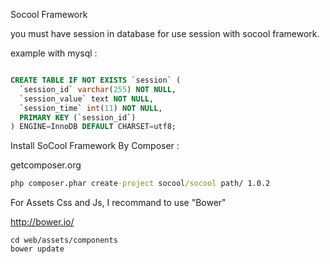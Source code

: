 Socool Framework

you must have session in database for use session with socool framework.

example with mysql :

```SQL

CREATE TABLE IF NOT EXISTS `session` (
  `session_id` varchar(255) NOT NULL,
  `session_value` text NOT NULL,
  `session_time` int(11) NOT NULL,
  PRIMARY KEY (`session_id`)
) ENGINE=InnoDB DEFAULT CHARSET=utf8;

```

Install SoCool Framework By Composer :

getcomposer.org

```cmd
php composer.phar create-project socool/socool path/ 1.0.2
```

For Assets Css and Js, I recommand to use "Bower"

http://bower.io/

```
cd web/assets/components
bower update
```
